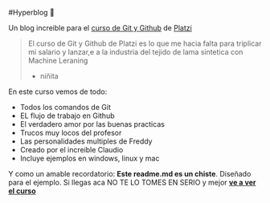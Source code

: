 #Hyperblog 💚

Un blog increible para el [curso de Git y Github](https://platzi.com/cursos/git-github/ "Curso de Git y Github") de [Platzi](https://platzi.com/home "platzi")
> El curso de Git y Github de Platzi es lo que me hacia falta para triplicar mi salario y lanzar,e a la industria del tejido de lama sintetica con Machine Leraning
> - niñita

En este curso vemos de todo:
* Todos los comandos de Git
* EL flujo de trabajo en Github
* El verdadero amor por las buenas practicas
* Trucos muy locos del profesor
* Las personalidades multiples de Freddy
* Creado por el increible Claudio
* Incluye ejemplos en windows, linux y mac

Y como un amable recordatorio: **Este readme.md es un chiste**. Diseñado para el ejemplo. Si llegas aca NO TE LO TOMES EN SERIO y mejor [**ve a ver el curso**](https://platzi.com/cursos/git-github/ "ve a ver el curso")